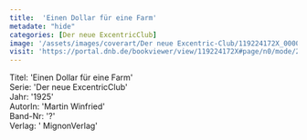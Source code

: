 ```yaml
---
title:  'Einen Dollar für eine Farm'
metadate: "hide"
categories: [Der neue ExcentricClub]
image: '/assets/images/coverart/Der neue Excentric-Club/119224172X_00000010.jpg'
visit: 'https://portal.dnb.de/bookviewer/view/119224172X#page/n0/mode/2up'
---
```

Titel: 'Einen Dollar für eine Farm' <br>
Serie: 'Der neue ExcentricClub' <br>
Jahr: '1925' <br>
AutorIn: 'Martin Winfried' <br>
Band-Nr: '?' <br>
Verlag: ' MignonVerlag'